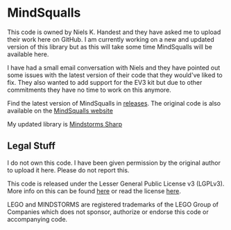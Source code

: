 # MindSqualls
This code is owned by Niels K. Handest and they have asked me to upload their work here
on GitHub. I am currently working on a new and updated version of this library but
as this will take some time MindSqualls will be available here.

I have had a small email conversation with Niels and they have pointed out some issues
with the latest version of their code that they would've liked to fix. They also
wanted to add support for the EV3 kit but due to other commitments they have no time to
work on this anymore.

Find the latest version of MindSqualls in [releases](https://github.com/NybbleLynx/MindSqualls/releases). The original code is also
available on the [MindSqualls website](http://www.mindsqualls.net/)

My updated library is [Mindstorms Sharp](https://github.com/NybbleLynx/MindstormsSharp/)

## Legal Stuff
I do not own this code. I have been given permission by the original author to upload
it here. Please do not report this.

This code is released under the Lesser General Public License v3 (LGPLv3). More
info on this can be found [here](https://choosealicense.com/licenses/) or read the license [here](LICENSE).

LEGO and MINDSTORMS are registered trademarks of the LEGO Group of Companies which
does not sponsor, authorize or endorse this code or accompanying code.
